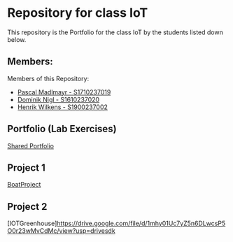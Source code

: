 # Repository for class IoT 
This repository is the Portfolio for the class IoT by the students listed down below.
## Members:
Members of this Repository:
+ [Pascal Madlmayr - S1710237019][1]
+ [Dominik Nigl - S1610237020][2]
+ [Henrik Wilkens - S1900237002][3]

[1]: https://github.com/pasci199601815/IoTMadlmayrNigl/tree/master/Madlmayr
[2]: https://github.com/pasci199601815/IoTMadlmayrNigl/tree/master/Nigl
[3]: https://github.com/pasci199601815/IoTMadlmayrNigl/tree/master/Wilkens


## Portfolio (Lab Exercises)
[Shared Portfolio](https://github.com/pasci199601815/IoTMadlmayrNigl/tree/master/Lab-Exercises)

## Project 1
[BoatProject](https://github.com/pasci199601815/IoTMadlmayrNigl/tree/master/Project1)
## Project 2
[IOTGreenhouse]https://drive.google.com/file/d/1mhy01Uc7yZ5n6DLwcsP5O0r23wMvCdMc/view?usp=drivesdk
